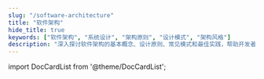 ```yaml
---
slug: "/software-architecture"
title: "软件架构"
hide_title: true
keywords: ["软件架构", "系统设计", "架构原则", "设计模式", "架构风格"]
description: "深入探讨软件架构的基本概念、设计原则、常见模式和最佳实践，帮助开发者构建可扩展、可维护的软件系统"
---
```


import DocCardList from '@theme/DocCardList';

<DocCardList />
